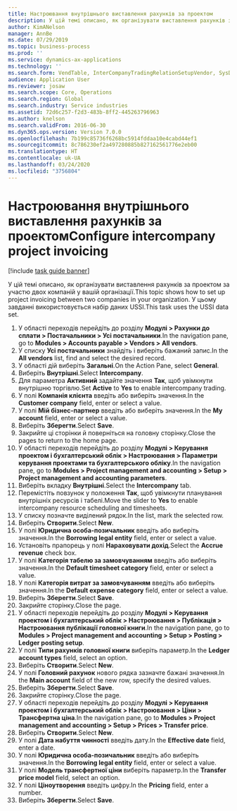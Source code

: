 ```yaml
---
title: Настроювання внутрішнього виставлення рахунків за проектом
description: У цій темі описано, як організувати виставлення рахунків за проектом за участю двох компаній у вашій організації.
author: KimANelson
manager: AnnBe
ms.date: 07/29/2019
ms.topic: business-process
ms.prod: ''
ms.service: dynamics-ax-applications
ms.technology: ''
ms.search.form: VendTable, InterCompanyTradingRelationSetupVendor, SysDataAreaSelectLookup, ProjParameters, ProjPosting, ProjTransferPrice
audience: Application User
ms.reviewer: josaw
ms.search.scope: Core, Operations
ms.search.region: Global
ms.search.industry: Service industries
ms.assetid: 72d6c257-f2d3-483b-8ff2-445263796963
ms.author: knelson
ms.search.validFrom: 2016-06-30
ms.dyn365.ops.version: Version 7.0.0
ms.openlocfilehash: 7b199c85736f6268bc5914fddaa10e4cabd44ef1
ms.sourcegitcommit: 8c786230ef2a497280885b827162561776e2eb00
ms.translationtype: HT
ms.contentlocale: uk-UA
ms.lasthandoff: 03/24/2020
ms.locfileid: "3756804"
---
```

# <a name="configure-intercompany-project-invoicing"></a><span data-ttu-id="a80a7-103">Настроювання внутрішнього виставлення рахунків за проектом</span><span class="sxs-lookup"><span data-stu-id="a80a7-103">Configure intercompany project invoicing</span></span>

[!include [task guide banner](../../includes/task-guide-banner.md)]

<span data-ttu-id="a80a7-104">У цій темі описано, як організувати виставлення рахунків за проектом за участю двох компаній у вашій організації.</span><span class="sxs-lookup"><span data-stu-id="a80a7-104">This topic shows how to set up project invoicing between two companies in your organization.</span></span> <span data-ttu-id="a80a7-105">У цьому завданні використовується набір даних USSI.</span><span class="sxs-lookup"><span data-stu-id="a80a7-105">This task uses the USSI data set.</span></span>

1. <span data-ttu-id="a80a7-106">У області переходів перейдіть до розділу **Модулі > Рахунки до сплати > Постачальники > Усі постачальники**.</span><span class="sxs-lookup"><span data-stu-id="a80a7-106">In the navigation pane, go to **Modules > Accounts payable > Vendors > All vendors**.</span></span>
2. <span data-ttu-id="a80a7-107">У списку **Усі постачальники** знайдіть і виберіть бажаний запис.</span><span class="sxs-lookup"><span data-stu-id="a80a7-107">In the **All vendors** list, find and select the desired record.</span></span>
3. <span data-ttu-id="a80a7-108">У області дій виберіть **Загальні**.</span><span class="sxs-lookup"><span data-stu-id="a80a7-108">On the Action Pane, select **General**.</span></span>
4. <span data-ttu-id="a80a7-109">Виберіть **Внутрішні**.</span><span class="sxs-lookup"><span data-stu-id="a80a7-109">Select **Intercompany**.</span></span>
5. <span data-ttu-id="a80a7-110">Для параметра **Активний** задайте значення **Так**, щоб увімкнути внутрішню торгівлю.</span><span class="sxs-lookup"><span data-stu-id="a80a7-110">Set **Active** to **Yes** to enable intercompany trading.</span></span>
6. <span data-ttu-id="a80a7-111">У полі **Компанія клієнта** введіть або виберіть значення.</span><span class="sxs-lookup"><span data-stu-id="a80a7-111">In the **Customer company** field, enter or select a value.</span></span>
7. <span data-ttu-id="a80a7-112">У полі **Мій бізнес-партнер** введіть або виберіть значення.</span><span class="sxs-lookup"><span data-stu-id="a80a7-112">In the **My account** field, enter or select a value.</span></span>
8. <span data-ttu-id="a80a7-113">Виберіть **Зберегти**.</span><span class="sxs-lookup"><span data-stu-id="a80a7-113">Select **Save**.</span></span>
9. <span data-ttu-id="a80a7-114">Закрийте ці сторінки й поверніться на головну сторінку.</span><span class="sxs-lookup"><span data-stu-id="a80a7-114">Close the pages to return to the home page.</span></span>
10. <span data-ttu-id="a80a7-115">У області переходів перейдіть до розділу **Модулі > Керування проектом і бухгалтерський облік > Настроювання > Параметри керування проектами та бухгалтерського обліку**.</span><span class="sxs-lookup"><span data-stu-id="a80a7-115">In the navigation pane, go to **Modules > Project management and accounting > Setup > Project management and accounting parameters**.</span></span>
11. <span data-ttu-id="a80a7-116">Виберіть вкладку **Внутрішні**.</span><span class="sxs-lookup"><span data-stu-id="a80a7-116">Select the **Intercompany** tab.</span></span>
12. <span data-ttu-id="a80a7-117">Перемістіть повзунок у положення **Так**, щоб увімкнути планування внутрішніх ресурсів і табелі.</span><span class="sxs-lookup"><span data-stu-id="a80a7-117">Move the slider to **Yes** to enable intercompany resource scheduling and timesheets.</span></span>
13. <span data-ttu-id="a80a7-118">У списку позначте виділений рядок.</span><span class="sxs-lookup"><span data-stu-id="a80a7-118">In the list, mark the selected row.</span></span>
14. <span data-ttu-id="a80a7-119">Виберіть **Створити**.</span><span class="sxs-lookup"><span data-stu-id="a80a7-119">Select **New**.</span></span>
15. <span data-ttu-id="a80a7-120">У полі **Юридична особа-позичальник** введіть або виберіть значення.</span><span class="sxs-lookup"><span data-stu-id="a80a7-120">In the **Borrowing legal entity** field, enter or select a value.</span></span>
16. <span data-ttu-id="a80a7-121">Установіть прапорець у полі **Нараховувати дохід**.</span><span class="sxs-lookup"><span data-stu-id="a80a7-121">Select the **Accrue revenue** check box.</span></span>
17. <span data-ttu-id="a80a7-122">У полі **Категорія табелю за замовчуванням** введіть або виберіть значення.</span><span class="sxs-lookup"><span data-stu-id="a80a7-122">In the **Default timesheet category** field, enter or select a value.</span></span>
18. <span data-ttu-id="a80a7-123">У полі **Категорія витрат за замовчуванням** введіть або виберіть значення.</span><span class="sxs-lookup"><span data-stu-id="a80a7-123">In the **Default expense category** field, enter or select a value.</span></span>
19. <span data-ttu-id="a80a7-124">Виберіть **Зберегти**.</span><span class="sxs-lookup"><span data-stu-id="a80a7-124">Select **Save**.</span></span>
20. <span data-ttu-id="a80a7-125">Закрийте сторінку.</span><span class="sxs-lookup"><span data-stu-id="a80a7-125">Close the page.</span></span>
21. <span data-ttu-id="a80a7-126">У області переходів перейдіть до розділу **Модулі > Керування проектом і бухгалтерський облік > Настроювання > Публікація > Настроювання публікації головної книги**.</span><span class="sxs-lookup"><span data-stu-id="a80a7-126">In the navigation pane, go to **Modules > Project management and accounting > Setup > Posting > Ledger posting setup**.</span></span>
22. <span data-ttu-id="a80a7-127">У полі **Типи рахунків головної книги** виберіть параметр.</span><span class="sxs-lookup"><span data-stu-id="a80a7-127">In the **Ledger account types** field, select an option.</span></span>
23. <span data-ttu-id="a80a7-128">Виберіть **Створити**.</span><span class="sxs-lookup"><span data-stu-id="a80a7-128">Select **New**.</span></span>
24. <span data-ttu-id="a80a7-129">У полі **Головний рахунок** нового рядка зазначте бажані значення.</span><span class="sxs-lookup"><span data-stu-id="a80a7-129">In the **Main account** field of the new row, specify the desired values.</span></span>
25. <span data-ttu-id="a80a7-130">Виберіть **Зберегти**.</span><span class="sxs-lookup"><span data-stu-id="a80a7-130">Select **Save**.</span></span>
26. <span data-ttu-id="a80a7-131">Закрийте сторінку.</span><span class="sxs-lookup"><span data-stu-id="a80a7-131">Close the page.</span></span>
27. <span data-ttu-id="a80a7-132">У області переходів перейдіть до розділу **Модулі > Керування проектом і бухгалтерський облік > Настроювання > Ціни > Трансфертна ціна**.</span><span class="sxs-lookup"><span data-stu-id="a80a7-132">In the navigation pane, go to **Modules > Project management and accounting > Setup > Prices > Transfer price**.</span></span>
28. <span data-ttu-id="a80a7-133">Виберіть **Створити**.</span><span class="sxs-lookup"><span data-stu-id="a80a7-133">Select **New**.</span></span>
29. <span data-ttu-id="a80a7-134">У полі **Дата набуття чинності** введіть дату.</span><span class="sxs-lookup"><span data-stu-id="a80a7-134">In the **Effective date** field, enter a date.</span></span>
30. <span data-ttu-id="a80a7-135">У полі **Юридична особа-позичальник** введіть або виберіть значення.</span><span class="sxs-lookup"><span data-stu-id="a80a7-135">In the **Borrowing legal entity** field, enter or select a value.</span></span>
31. <span data-ttu-id="a80a7-136">У полі **Модель трансфертної ціни** виберіть параметр.</span><span class="sxs-lookup"><span data-stu-id="a80a7-136">In the **Transfer price model** field, select an option.</span></span>
32. <span data-ttu-id="a80a7-137">У полі **Ціноутворення** введіть цифру.</span><span class="sxs-lookup"><span data-stu-id="a80a7-137">In the **Pricing** field, enter a number.</span></span>
33. <span data-ttu-id="a80a7-138">Виберіть **Зберегти**.</span><span class="sxs-lookup"><span data-stu-id="a80a7-138">Select **Save**.</span></span>

